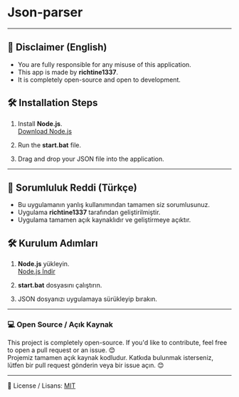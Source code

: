 # Json-parser

---

## 📢 Disclaimer (English)
- You are fully responsible for any misuse of this application.
- This app is made by **richtine1337**.
- It is completely open-source and open to development.

## 🛠 Installation Steps

1. Install **Node.js**.  
   [Download Node.js](https://nodejs.org/en)

2. Run the **start.bat** file.

3. Drag and drop your JSON file into the application.

---

## 📢 Sorumluluk Reddi (Türkçe)
- Bu uygulamanın yanlış kullanımından tamamen siz sorumlusunuz.
- Uygulama **richtine1337** tarafından geliştirilmiştir.
- Uygulama tamamen açık kaynaklıdır ve geliştirmeye açıktır.

## 🛠 Kurulum Adımları

1. **Node.js** yükleyin.  
   [Node.js İndir](https://nodejs.org/en)

2. **start.bat** dosyasını çalıştırın.

3. JSON dosyanızı uygulamaya sürükleyip bırakın.

---

### 💻 Open Source / Açık Kaynak
This project is completely open-source. If you'd like to contribute, feel free to open a pull request or an issue. 😊  
Projemiz tamamen açık kaynak kodludur. Katkıda bulunmak isterseniz, lütfen bir pull request gönderin veya bir issue açın. 😊

---
📄 License / Lisans: [MIT](LICENSE)
